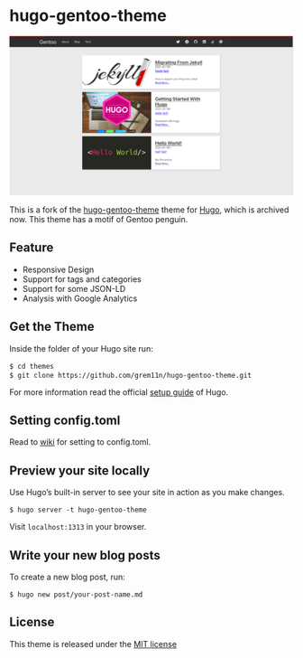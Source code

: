 # hugo-gentoo-theme
![hugo-gentoo-theme's screenshot](https://raw.githubusercontent.com/grem11n/hugo-gentoo-theme/master/images/page-example.png)

This is a fork of the [hugo-gentoo-theme](https://github.com/d-kusk/hugo-gentoo-theme) theme for [Hugo](https://gohugo.io), which is archived now. 
This theme has a motif of Gentoo penguin.

## Feature

- Responsive Design
- Support for tags and categories
- Support for some JSON-LD
- Analysis with Google Analytics

## Get the Theme
Inside the folder of your Hugo site run:

```
$ cd themes
$ git clone https://github.com/grem11n/hugo-gentoo-theme.git
```

For more information read the official [setup guide](https://gohugo.io/overview/installing/) of Hugo.

## Setting config.toml
Read to [wiki](https://github.com/d-kusk/hugo-gentoo-theme/wiki/Write-settings-to-config.toml) for setting to config.toml.

## Preview your site locally
Use Hugo’s built-in server to see your site in action as you make changes.

```
$ hugo server -t hugo-gentoo-theme
```

Visit ``localhost:1313`` in your browser.

## Write your new blog posts
To create a new blog post, run:

```
$ hugo new post/your-post-name.md
```

## License
This theme is released under the [MIT license](https://github.com/grem11n/hugo-gentoo-theme/blob/master/LICENSE.md)
